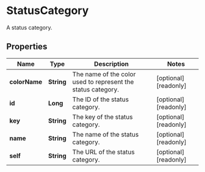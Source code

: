 

# StatusCategory

A status category.

## Properties

| Name | Type | Description | Notes |
|------------ | ------------- | ------------- | -------------|
|**colorName** | **String** | The name of the color used to represent the status category. |  [optional] [readonly] |
|**id** | **Long** | The ID of the status category. |  [optional] [readonly] |
|**key** | **String** | The key of the status category. |  [optional] [readonly] |
|**name** | **String** | The name of the status category. |  [optional] [readonly] |
|**self** | **String** | The URL of the status category. |  [optional] [readonly] |



